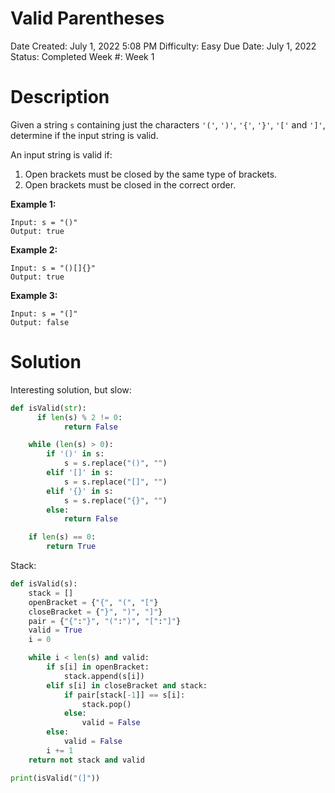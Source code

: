 # Valid Parentheses

Date Created: July 1, 2022 5:08 PM
Difficulty: Easy
Due Date: July 1, 2022
Status: Completed
Week #: Week 1

# Description

Given a string `s` containing just the characters `'('`, `')'`, `'{'`, `'}'`, `'['` and `']'`, determine if the input string is valid.

An input string is valid if:

1. Open brackets must be closed by the same type of brackets.
2. Open brackets must be closed in the correct order.

**Example 1:**

```
Input: s = "()"
Output: true

```

**Example 2:**

```
Input: s = "()[]{}"
Output: true

```

**Example 3:**

```
Input: s = "(]"
Output: false
```

# Solution

Interesting solution, but slow:

```python
def isValid(str):
	  if len(s) % 2 != 0:
            return False

    while (len(s) > 0):
        if '()' in s:
            s = s.replace("()", "")
        elif '[]' in s:
            s = s.replace("[]", "")
        elif '{}' in s:
            s = s.replace("{}", "")
        else:
            return False

    if len(s) == 0:
        return True

```

Stack:

```python
def isValid(s):
    stack = []
    openBracket = {"{", "(", "["}
    closeBracket = {"}", ")", "]"}
    pair = {"{":"}", "(":")", "[":"]"}
    valid = True
    i = 0

    while i < len(s) and valid:
        if s[i] in openBracket:
            stack.append(s[i])
        elif s[i] in closeBracket and stack:
            if pair[stack[-1]] == s[i]:
                stack.pop()
            else:
                valid = False
        else:
            valid = False
        i += 1
    return not stack and valid

print(isValid("(]"))
```